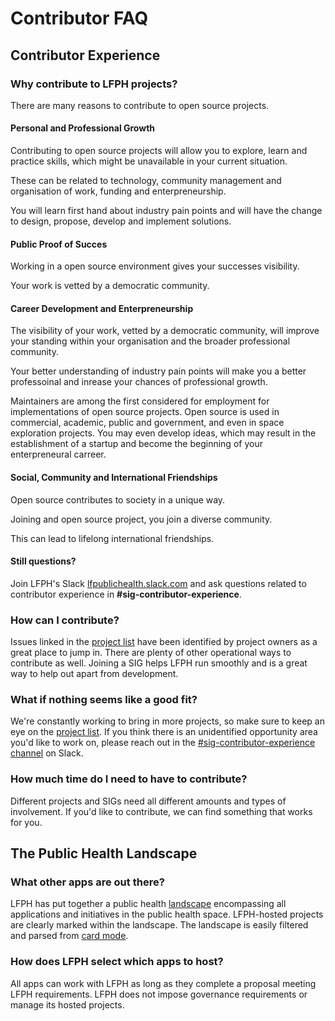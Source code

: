 # Contributor FAQ
## Contributor Experience
### Why contribute to LFPH projects?
There are many reasons to contribute to open source projects.

#### Personal and Professional Growth
Contributing to open source projects will allow you to explore, learn and practice skills, which might be unavailable in your current situation.

These can be related to technology, community management and organisation of work, funding and enterpreneurship.

You will learn first hand about industry pain points and will have the change to design, propose, develop and implement solutions.

#### Public Proof of Succes
Working in a open source environment gives your successes visibility.

Your work is vetted by a democratic community.

#### Career Development and Enterpreneurship
The visibility of your work, vetted by a democratic community, will improve your standing within your organisation and the broader professional community.

Your better understanding of industry pain points will make you a better professoinal and inrease your chances of professional growth.

Maintainers are among the first considered for employment for implementations of open source projects. Open source is used in commercial, academic, public and government, and even in space exploration projects. You may even develop ideas, which may result in the establishment of a startup and become the beginning of your enterpreneural carreer.

#### Social, Community and International Friendships
Open source contributes to society in a unique way.

Joining and open source project, you join a diverse community.

This can lead to lifelong international friendships.

#### Still questions?

Join LFPH's Slack [lfpublichealth.slack.com](http://lfpublichealth.slack.com) and ask questions related to contributor experience in **#sig-contributor-experience**.

### How can I contribute?
Issues linked in the [project list](https://github.com/lfph/sig-contributor-experience/blob/master/README.md/#help-out-on-lfph-hosted-projects) have been identified by project owners as a great place to jump in. There are plenty of other operational ways to contribute as well. Joining a SIG helps LFPH run smoothly and is a great way to help out apart from development.

### What if nothing seems like a good fit?
We're constantly working to bring in more projects, so make sure to keep an eye on the [project list](https://github.com/lfph/sig-contributor-experience/blob/master/README.md/#help-out-on-lfph-hosted-projects). If you think there is an unidentified opportunity area you'd like to work on, please reach out in the [#sig-contributor-experience channel](https://lfpublichealth.slack.com/messages/sig-contributor-experience) on Slack.

### How much time do I need to have to contribute?
Different projects and SIGs need all different amounts and types of involvement. If you'd like to contribute, we can find something that works for you.

## The Public Health Landscape
### What other apps are out there?
LFPH has put together a public health [landscape](https://landscape.lfph.io/) encompassing all applications and initiatives in the public health space. LFPH-hosted projects are clearly marked within the landscape. The landscape is easily filtered and parsed from [card mode](https://landscape.lfph.io/format=card-mode).

### How does LFPH select which apps to host?
All apps can work with LFPH as long as they complete a proposal meeting LFPH requirements. LFPH does not impose governance requirements or manage its hosted projects.
